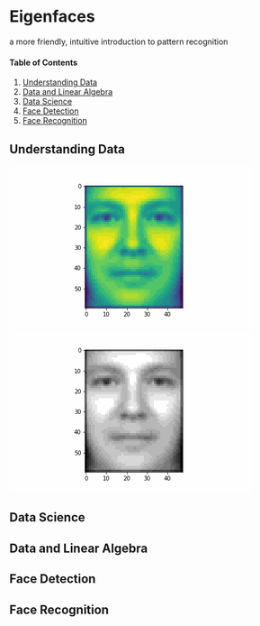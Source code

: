# Eigenfaces
a more friendly, intuitive introduction to pattern recognition

#### Table of Contents
1. [Understanding Data](#understanding-data)
2. [Data and Linear Algebra](#data-and-linear-algebra)
3. [Data Science](#data-science)  
4. [Face Detection](#face-detection)
5. [Face Recognition](#face-recognition)

## Understanding Data

![](/assets/images/progression1.gif)
![](/assets/images/progression2.gif)

## Data Science


## Data and Linear Algebra


## Face Detection


## Face Recognition

